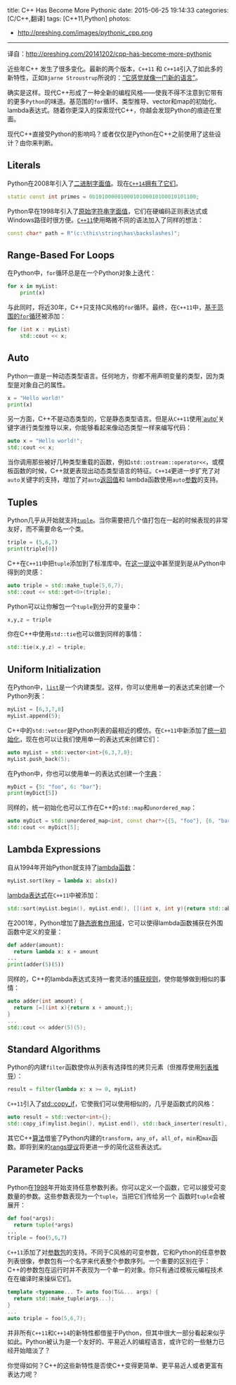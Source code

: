 title: C++ Has Become More Pythonic
date: 2015-06-25 19:14:33
categories: [C/C++,翻译]
tags: [C++11,Python]
photos:
- http://preshing.com/images/pythonic_cpp.png

---

译自：http://preshing.com/20141202/cpp-has-become-more-pythonic


近些年C++ 发生了很多变化。最新的两个版本，`C++11` 和 `C++14`引入了如此多的新特性，正如`Bjarne Stroustrup`所说的：[“它感觉就像一门新的语言”](http://www.stroustrup.com/C++11FAQ.html#think)。

确实是这样。现代C++形成了一种全新的编程风格——使我不得不注意到它带有的更多`Python`的味道。基范围的`for`循环、类型推导、vector和map的初始化、lambda表达式。随着你更深入的探索现代C++，你越会发现Python的痕迹在里面。

现代C++直接受Python的影响吗？或者仅仅是Python在C++之前使用了这些设计？由你来判断。

<!-- more -->

## Literals

Python在2008年引入了[二进制字面值](https://docs.python.org/dev/whatsnew/2.6.html#pep-3127-integer-literal-support-and-syntax)。现在[`C++14`拥有了它们](http://en.cppreference.com/w/cpp/language/integer_literal)。

```C++
static const int primes = 0b10100000100010100010100010101100;
```

Python早在1998年引入了[原始字符串字面值](https://www.python.org/download/releases/1.5/whatsnew/)，它们在硬编码正则表达式或Windows路径时很方便。[`C++11`](http://en.cppreference.com/w/cpp/language/string_literal)使用略微不同的语法加入了同样的想法：

```C++
const char* path = R"(c:\this\string\has\backslashes)";
```

## Range-Based For Loops

在Python中，`for`循环总是在一个Python对象上迭代：

```Python
for x in myList:
    print(x)
```

与此同时，将近30年，C++只支持C风格的`for`循环。最终，在`C++11`中，[基于范围的`for`循环](http://en.cppreference.com/w/cpp/language/range-for)被添加：

```C++
for (int x : myList)
    std::cout << x;
```

## Auto

Python一直是一种动态类型语言。任何地方，你都不用声明变量的类型，因为类型是对象自己的属性。

```Python
x = "Hello world!"
print(x)
```

另一方面，C++不是动态类型的，它是静态类型语言。但是从`C++11`使用[`auto'](http://en.cppreference.com/w/cpp/language/auto)关键字进行类型推导以来，你能够看起来像动态类型一样来编写代码：

```C++
auto x = "Hello world!";
std::cout << x;
```

当你调用那些被好几种类型重载的函数，例如`std::ostream::operator<<`，或模板函数的时候，C++就更表现出动态类型语言的特征。`C++14`更进一步扩充了对`auto`关键字的支持，增加了对`auto`[返回值](http://en.wikipedia.org/wiki/C%2B%2B14#Function_return_type_deduction)和
lambda函数使用`auto`[参数](http://en.wikipedia.org/wiki/C%2B%2B14#Generic_lambdas)的支持。

## Tuples

Python几乎从开始就支持[`tuple`](https://docs.python.org/release/1.4/ref/ref3.html)。当你需要把几个值打包在一起的时候表现的非常友好，而不需要命名一个类。

```Python
triple = (5,6,7)
print(triple[0])
```

C++在`C++11`中把`tuple`添加到了标准库中。在[这一提议](http://open-std.org/jtc1/sc22/wg21/docs/papers/2002/n1403.pdf)中甚至提到是从Python中得到的灵感：

```C++
auto triple = std::make_tuple(5,6,7);
std::cout << std::get<0>(triple);
```

Python可以让你解包一个`tuple`到分开的变量中：

```Python
x,y,z = triple
```

你在C++中使用`std::tie`也可以做到同样的事情：

```C++
std::tie(x,y,z) = triple;
```

## Uniform Initialization

在Python中，[`list`](https://docs.python.org/2/tutorial/introduction.html#lists)是一个内建类型。这样，你可以使用单一的表达式来创建一个Python列表：

```Python
myList = [6,3,7,8]
myList.append(5);
```

C++中的`std::vetcor`是Python列表的最相近的模仿。在`C++11`中新添加了[统一初始化](http://www.stroustrup.com/C++11FAQ.html#init-list)，现在也可以让我们使用单一的表达式来创建它们：

```C++
auto myList = std::vector<int>{6,3,7,8};
myList.push_back(5);
```

在Python中，你也可以使用单一的表达式创建一个[字典](https://docs.python.org/2/tutorial/datastructures.html#dictionaries)：

```Python
myDict = {5: "foo", 6: "bar"};
print(myDict[5])
```

同样的，统一初始化也可以工作在C++的`std::map`和`unordered_map`：

```C++
auto myDict = std::unordered_map<int, const char*>{{5, "foo"}, {6, "bar"}};
std::cout << myDict[5];
```

## Lambda Expressions

自从1994年开始Python就支持了[lambda函数](http://www.artima.com/weblogs/viewpost.jsp?thread=98196)：

```Python
myList.sort(key = lambda x: abs(x))
```

[lambda表达式](http://www.stroustrup.com/C++11FAQ.html#lambda)在`C++11`中被添加：

```C++
std::sort(myList.begin(), myList.end(), [](int x, int y){return std::abs(x) < std::abs(y);});
```

在2001年，Python增加了[静态嵌套作用域](https://docs.python.org/2/whatsnew/2.2.html#pep-227-nested-scopes)，它可以使得lambda函数捕获在外围函数中定义的变量：

```Python
def adder(amount):
  return lambda x: x + amount
...
print(adder(5)(5))
```

同样的，C++的lambda表达式支持一套灵活的[捕获规则](http://en.cppreference.com/w/cpp/language/lambda#Lambda_capture)，使你能够做到相似的事情：

```C++
auto adder(int amount) {
  return [=](int x){return x + amount;};
}
...
std::cout << adder(5)(5);
```

## Standard Algorithms

Python的内建`filter`函数使你从列表有选择性的拷贝元素（但推荐使用[列表推导](https://docs.python.org/3/whatsnew/2.0.html#list-comprehensions)）：

```Python
result = filter(lambda x: x >= 0, myList)
```

`C++11`引入了[std::copy_if](http://en.cppreference.com/w/cpp/algorithm/copy)，它使我们可以使用相似的，几乎是函数式的风格：

```C++
auto result = std::vector<int>{};
std::copy_if(mylist.begin(), myList.end(), std::back_inserter(result), [](int x){return x >= 0;});
```

其它C++[算法](http://en.cppreference.com/w/cpp/algorithm)借鉴了Python内建的`transform`，`any_of`，`all_of`，`min`和`max`函数。即将到来的[rangs提议](https://github.com/ericniebler/range-v3/blob/master/doc/D4128.md)将更进一步的简化这些表达式。

## Parameter Packs

Python在[1998](https://docs.python.org/release/1.5/tut/node29.html)年开始支持任意参数列表。你可以定义一个函数，它可以接受可变数量的参数。这些参数表现为一个`tuple`，当把它们传给另一个
函数时`tuple`会被展开：

```Python
def foo(*args):
  return tuple(*args)
...
triple = foo(5,6,7)
```

`C++11`添加了对[参数包](http://www.stroustrup.com/C++11FAQ.html#variadic-templates)的支持。不同于C风格的可变参数，它和Python的任意参数列表很像，参数包有一个名字来代表整个参数序列。一个重要的区别在于：C++的参数包在运行时并不表现为一个单一的对象。你只有通过模板元编程技术在在编译时来操纵它们。

```C++
template <typename... T> auto foo(T&&... args) {
  return std::make_tuple(args...);
}
...
auto triple = foo(5,6,7);
```

并非所有`C++11`和`C++14`的新特性都借鉴于Python，但其中很大一部分看起来似乎如此。Python被认为是一个友好的、平易近人的编程语言，或许它的一些魅力已经开始暗淡了？

你觉得如何？C++的这些新特性是否使C++变得更简单、更平易近人或者更富有表达力呢？
